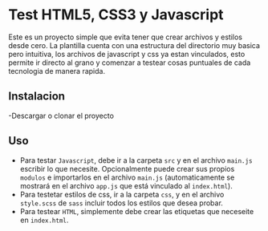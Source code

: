 # Test HTML5, CSS3 y Javascript

Este es un proyecto simple que evita tener que crear archivos y estilos desde cero. La plantilla cuenta con una estructura del directorio muy basica pero intuitiva, los archivos de javascript y css ya estan vinculados, esto permite ir directo al grano y comenzar a testear cosas puntuales de cada tecnologia de manera rapida.

## Instalacion 
-Descargar o clonar el proyecto

## Uso
- Para testar `Javascript`, debe ir a la carpeta `src` y en el archivo `main.js` escribir lo que necesite. Opcionalmente puede crear sus propios `modulos` e importarlos en el archivo `main.js` (automaticamente se mostrará en el archivo `app.js` que está vinculado al `index.html`).
- Para testetar estilos de css, ir a la carpeta `css`, y en el archivo `style.scss` de `sass` incluir todos los estilos que desea probar.
- Para testear `HTML`, simplemente debe crear las etiquetas que neceseite en `index.html`. 
